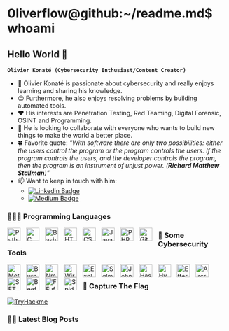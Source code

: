 # 0liverflow@github:~/readme.md$ whoami
## Hello World 👋

**`Olivier Konaté (Cybersecurity Enthusiast/Content Creator)`**

- 🔐 Olivier Konaté is passionate about cybersecurity and really enjoys learning and sharing his knowledge.
- 😊 Furthermore, he also enjoys resolving problems by building automated tools.
- ❤️ His interests are Penetration Testing, Red Teaming, Digital Forensic, OSINT and Programming. 
- 👬 He is looking to collaborate with everyone who wants to build new things to make the world a better place.
- 🍀 Favorite quote: *"With software there are only two possibilities: either the users control the program or the program controls the users. If the program controls the users, and the developer controls the program, then the program is an instrument of unjust power. (**Richard Matthew Stallman**)"*
-  📫 Want to keep in touch with him: 
   - [![Linkedin Badge](https://img.shields.io/badge/-LinkedIn-blue?style=flat-square&logo=Linkedin&logoColor=white&link=https://www.linkedin.com/in/OLIVIER/)](https://www.linkedin.com/in/OLIVIER/) 
   - [![Medium Badge](https://img.shields.io/badge/-Medium-000000?style=flat-square&labelColor=000000&logo=Medium&link=https://olivierkonate.medium.com/)](https://olivierkonate.medium.com/)

### 👨🏾‍💻 Programming Languages

<img align="left" alt="Python" width="30px" style="padding-right:10px;" src="https://cdn.jsdelivr.net/gh/devicons/devicon/icons/python/python-plain.svg" />
<img align="left" alt="C" width="30px" style="padding-right:10px;" src="https://cdn.jsdelivr.net/gh/devicons/devicon/icons/c/c-plain.svg" />
<img align="left" alt="Bash" width="30px" style="padding-right:10px;" src="https://cdn.jsdelivr.net/gh/devicons/devicon/icons/bash/bash-original.svg" />
<img align="left" alt="HTML" width="30px" style="padding-right:10px;" src="https://cdn.jsdelivr.net/gh/devicons/devicon/icons/html5/html5-plain.svg" />
<img align="left" alt="CSS" width="30px" style="padding-right:10px;" src="https://cdn.jsdelivr.net/gh/devicons/devicon/icons/css3/css3-plain.svg" />
<img align="left" alt="JavaScript" width="30px" style="padding-right:10px;" src="https://cdn.jsdelivr.net/gh/devicons/devicon/icons/javascript/javascript-plain.svg"/>
<img align="left" alt="PHP" width="30px" style="padding-right:10px;" src="https://cdn.jsdelivr.net/gh/devicons/devicon/icons/php/php-plain.svg" />
<img align="left" alt="GitHub" width="30px" style="padding-right:10px;" src="https://cdn.jsdelivr.net/gh/devicons/devicon/icons/github/github-original.svg" />
                                                                                 
### 🧰 Some Cybersecurity Tools
<img align="left" alt="Metasploit" width="30px" style="padding-right:10px;" src="https://www.kali.org/tools/metasploit-framework/images/metasploit-framework-logo.svg">
<img align="left" alt="Burp Suite" width="30px" style="padding-right:10px;" src="https://www.kali.org/tools/burpsuite/images/burpsuite-logo.svg">
<img align="left" alt="Nmap" width="30px" style="padding-right:10px;" src="https://www.kali.org/tools/nmap/images/nmap-logo.svg">
<img align="left" alt="Wireshark" width="30px" style="padding-right:10px;" src="https://www.kali.org/tools/wireshark/images/wireshark-logo.svg">
<img align="left" alt="Exploit-DB" width="30px" style="padding-right:10px;" src="https://www.kali.org/tools/exploitdb/images/exploitdb-logo.svg">
<img align="left" alt="Sqlmap" width="30px" style="padding-right:10px;" src="https://www.kali.org/tools/sqlmap/images/sqlmap-logo.svg">
<img align="left" alt="JohnTheRipper" width="30px" style="padding-right:10px;" src="https://www.kali.org/tools/john/images/john-logo.svg">
<img align="left" alt="Hashcat" width="30px" style="padding-right:10px;" src="https://www.kali.org/tools/hashcat/images/hashcat-logo.svg">
<img align="left" alt="Hydra" width="30px" style="padding-right:10px;" src="https://www.kali.org/tools/hydra/images/hydra-logo.svg">
<img align="left" alt="Ettercap" width="30px" style="padding-right:10px;" src="https://www.kali.org/tools/ettercap/images/ettercap-logo.svg">
<img align="left" alt="Aircrack" width="30px" style="padding-right:10px;" src="https://www.kali.org/tools/aircrack-ng/images/aircrack-ng-logo.svg">
<img align="left" alt="SET" width="30px" style="padding-right:10px;" src="https://www.kali.org/tools/set/images/set-logo.svg">
<img align="left" alt="Beef-Xss" width="30px" style="padding-right:10px;" src="https://www.kali.org/tools/beef-xss/images/beef-xss-logo.svg">
<img align="left" alt="FFuf" width="30px" style="padding-right:10px;" src="https://www.kali.org/tools/ffuf/images/ffuf-logo.svg">
<img align="left" alt="Spiderfoot" width="30px" style="padding-right:10px;" src="https://www.kali.org/tools/spiderfoot/images/spiderfoot-logo.svg">
<br/>


### 🚩 Capture The Flag

[![TryHackme](https://tryhackme-badges.s3.amazonaws.com/0liverFlow.png)](https://tryhackme.com/p/0liverFlow)

### ✍🏾 Latest Blog Posts


